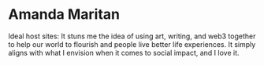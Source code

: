 # Amanda Maritan

Ideal host sites: It stuns me the idea of using art, writing, and web3 together to help our world to flourish and people live better life experiences. It simply aligns with what I envision when it comes to social impact, and I love it.